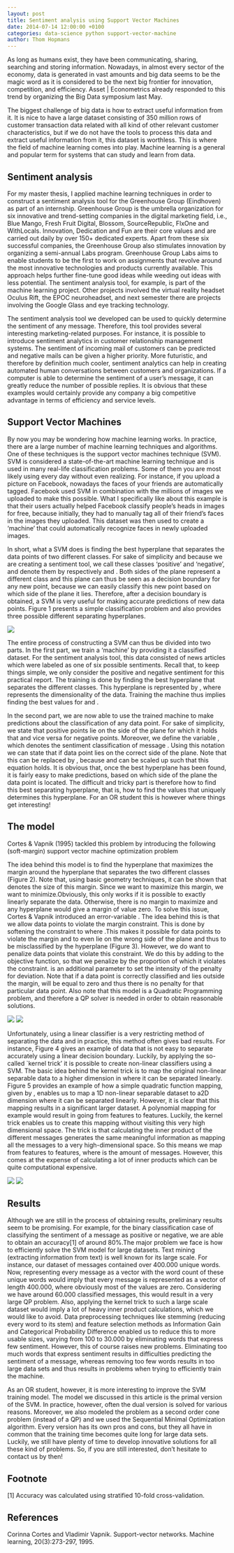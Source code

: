 ```yaml
---
layout: post
title: Sentiment analysis using Support Vector Machines
date: 2014-07-14 12:00:00 +0100
categories: data-science python support-vector-machine
author: Thom Hopmans
---
```


As long as humans exist, they have been communicating, sharing, searching and storing information. Nowadays, in almost every sector of the economy, data is generated in vast amounts and big data seems to be the magic word as it is considered to be the next big frontier for innovation, competition, and efficiency. Asset \| Econometrics already responded to this trend by organizing the Big Data symposium last May.

The biggest challenge of big data is how to extract useful information from it. It is nice to have a large dataset consisting of 350 million rows of customer transaction data related with all kind of other relevant customer characteristics, but if we do not have the tools to process this data and extract useful information from it, this dataset is worthless. This is where the field of machine learning comes into play. Machine learning is a general and popular term for systems that can study and learn from data.

## Sentiment analysis

For my master thesis, I applied machine learning techniques in order to construct a sentiment analysis tool for the Greenhouse Group (Eindhoven) as part of an internship. Greenhouse Group is the umbrella organization for six innovative and trend-setting companies in the digital marketing field, i.e., Blue Mango, Fresh Fruit Digital, Blossom, SourceRepublic, FlxOne and WithLocals. Innovation, Dedication and Fun are their core values and are carried out daily by over 150+ dedicated experts. Apart from these six successful companies, the Greenhouse Group also stimulates innovation by organizing a semi-annual Labs program. Greenhouse Group Labs aims to enable students to be the first to work on assignments that revolve around the most innovative technologies and products currently available. This approach helps further fine-tune good ideas while weeding out ideas with less potential. The sentiment analysis tool, for example, is part of the machine learning project. Other projects involved the virtual reality headset Oculus Rift, the EPOC neuroheadset, and next semester there are projects involving the Google Glass and eye tracking technology.

The sentiment analysis tool we developed can be used to quickly determine the sentiment of any message. Therefore, this tool provides several interesting marketing-related purposes. For instance, it is possible to introduce sentiment analytics in customer relationship management systems. The sentiment of incoming mail of customers can be predicted and negative mails can be given a higher priority. More futuristic, and therefore by definition much cooler, sentiment analytics can help in creating automated human conversations between customers and organizations. If a computer is able to determine the sentiment of a user’s message, it can greatly reduce the number of possible replies. It is obvious that these examples would certainly provide any company a big competitive advantage in terms of efficiency and service levels.

## Support Vector Machines

By now you may be wondering how machine learning works. In practice, there are a large number of machine learning techniques and algorithms. One of these techniques is the support vector machines technique (SVM). SVM is considered a state-of-the-art machine learning technique and is used in many real-life classification problems. Some of them you are most likely using every day without even realizing. For instance, if you upload a picture on Facebook, nowadays the faces of your friends are automatically tagged. Facebook used SVM in combination with the millions of images we uploaded to make this possible. What I specifically like about this example is that their users actually helped Facebook classify people’s heads in images for free, because initially, they had to manually tag all of their friend’s faces in the images they uploaded. This dataset was then used to create a ‘machine’ that could automatically recognize faces in newly uploaded images.

In short, what a SVM does is finding the best hyperplane that separates the data points of two different classes. For sake of simplicity and because we are creating a sentiment tool, we call these classes ‘positive’ and ‘negative’, and denote them by respectively  and . Both sides of the plane represent a different class and this plane can thus be seen as a decision boundary for any new point, because we can easily classify this new point based on which side of the plane it lies. Therefore, after a decision boundary is obtained, a SVM is very useful for making accurate predictions of new data points. Figure 1 presents a simple classification problem and also provides three possible different separating hyperplanes.

<img src="/images/posts/2014/figure1.png" />

The entire process of constructing a SVM can thus be divided into two parts. In the first part, we train a ‘machine’ by providing it a classified dataset. For the sentiment analysis tool, this data consisted of news articles which were labeled as one of six possible sentiments. Recall that, to keep things simple, we only consider the positive and negative sentiment for this practical report. The training is done by finding the best hyperplane that separates the different classes. This hyperplane is represented by , where  represents the dimensionality of the data. Training the machine thus implies finding the best values for  and .

In the second part, we are now able to use the trained machine to make predictions about the classification of any data point. For sake of simplicity, we state that positive points lie on the side of the plane for which it holds that  and vice versa for negative points. Moreover, we define the variable , which denotes the sentiment classification of message . Using this notation we can state that  if data point  lies on the correct side of the plane. Note that this can be replaced by , because  and  can be scaled up such that this equation holds.  It is obvious that, once the best hyperplane has been found, it is fairly easy to make predictions, based on which side of the plane the data point is located. The difficult and tricky part is therefore how to find this best separating hyperplane, that is, how to find the values  that uniquely determines this hyperplane. For an OR student this is however where things get interesting!

## The model

Cortes & Vapnik (1995) tackled this problem by introducing the following (soft-margin) support vector machine optimization problem

The idea behind this model is to find the hyperplane that maximizes the margin around the hyperplane that separates the two different classes (Figure 2). Note that, using basic geometry techniques, it can be shown that  denotes the size of this margin. Since we want to maximize this margin, we want to minimize.Obviously, this only works if it is possible to exactly linearly separate the data. Otherwise, there is no margin to maximize and any hyperplane would give a margin of value zero. To solve this issue, Cortes & Vapnik introduced an error-variable . The idea behind this is that we allow data points to violate the margin constraint. This is done by softening the constraint to where .This makes it possible for data points to violate the margin and to even lie on the wrong side of the plane and thus to be misclassified by the hyperplane (Figure 3). However, we do want to penalize data points that violate this constraint. We do this by adding  to the objective function, so that we penalize by the proportion of which it violates the constraint.  is an additional parameter to set the intensity of the penalty for deviation. Note that if a data point is correctly classified and lies outside the margin,  will be equal to zero and thus there is no penalty for that particular data point. Also note that this model is a Quadratic Programming problem, and therefore a QP solver is needed in order to obtain reasonable solutions.

<img src="/images/posts/2014/figure2.png" />
<img src="/images/posts/2014/figure3.png" />

Unfortunately, using a linear classifier is a very restricting method of separating the data and in practice, this method often gives bad results. For instance, Figure 4 gives an example of data that is not easy to separate accurately using a linear decision boundary. Luckily, by applying the so-called `kernel trick’ it is possible to create non-linear classifiers using a SVM. The basic idea behind the kernel trick is to map the original non-linear separable data to a higher dimension in where it can be separated linearly. Figure 5 provides an example of how a simple quadratic function mapping, given by , enables us to map a 1D non-linear separable dataset to a2D dimension where it can be separated linearly. However, it is clear that this mapping results in a significant larger dataset. A polynomial mapping for example would result in going from features to  features. Luckily, the kernel trick enables us to create this mapping without visiting this very high dimensional space. The trick is that calculating the inner product of the different messages generates the same meaningful information as mapping all the messages to a very high-dimensional space. So this means we map from  features to  features, where  is the amount of messages. However, this comes at the expense of calculating a lot of inner products which can be quite computational expensive.

<img src="/images/posts/2014/figure4.png" />
<img src="/images/posts/2014/figure5.png" />

## Results

Although we are still in the process of obtaining results, preliminary results seem to be promising. For example, for the binary classification case of classifying the sentiment of a message as positive or negative, we are able to obtain an accuracy[1] of around 80%.The major problem we face is how to efficiently solve the SVM model for large datasets. Text mining (extracting information from text) is well known for its large scale. For instance, our dataset of messages contained over 400.000 unique words. Now, representing every message as a vector with the word count of these unique words would imply that every message is represented as a vector of length 400.000, where obviously most of the values are zero. Considering we have around 60.000 classified messages, this would result in a very large QP problem. Also, applying the kernel trick to such a large scale dataset would imply a lot of heavy inner product calculations, which we would like to avoid. Data preprocessing techniques like stemming (reducing every word to its stem) and feature selection methods as Information Gain and Categorical Probability Difference enabled us to reduce this to more usable sizes, varying from 100 to 30.000 by eliminating words that express few sentiment. However, this of course raises new problems. Eliminating too much words that express sentiment results in difficulties predicting the sentiment of a message, whereas removing too few words results in too large data sets and thus results in problems when trying to efficiently train the machine.

As an OR student, however, it is more interesting to improve the SVM training model. The model we discussed in this article is the primal version of the SVM. In practice, however, often the dual version is solved for various reasons. Moreover, we also modeled the problem as a second order cone problem (instead of a QP) and we used the Sequential Minimal Optimization algorithm. Every version has its own pros and cons, but they all have in common that the training time becomes quite long for large data sets. Luckily, we still have plenty of time to develop innovative solutions for all these kind of problems. So, if you are still interested, don’t hesitate to contact us by then!

## Footnote

[1] Accuracy was calculated using stratified 10-fold cross-validation.

## References

Corinna Cortes and Vladimir Vapnik. Support-vector networks. Machine learning, 20(3):273-297, 1995.
